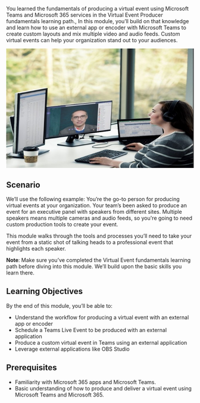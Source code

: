 You learned the fundamentals of producing a virtual event using Microsoft Teams and Microsoft 365 services in the Virtual Event Producer fundamentals learning path., In this module, you’ll build on that knowledge and learn how to use an external app or encoder with Microsoft Teams to create custom layouts and mix multiple video and audio feeds. Custom virtual events can help your organization stand out to your audiences. 

![Lady working on Teams on her desktop](../media/introduction-virtual-events.jpg)

## Scenario
We’ll use the following example: You’re the go-to person for producing virtual events at your organization. Your team’s been asked to produce an event for an executive panel with speakers from different sites. Multiple speakers means multiple cameras and audio feeds, so you're going to need custom production tools to create your event.

This module walks through the tools and processes you’ll need to take your event from a static shot of talking heads to a professional event that highlights each speaker.

**Note**: Make sure you’ve completed the Virtual Event fundamentals learning path before diving into this module. We’ll build upon the basic skills you learn there.   

## Learning Objectives
By the end of this module, you’ll be able to: 
- Understand the workflow for producing a virtual event with an external app or encoder 
- Schedule a Teams Live Event to be produced with an external application 
- Produce a custom virtual event in Teams using an external application 
- Leverage external applications like OBS Studio

## Prerequisites
- Familiarity with Microsoft 365 apps and Microsoft Teams. 
- Basic understanding of how to produce and deliver a virtual event using Microsoft Teams and Microsoft 365. 